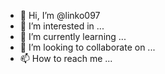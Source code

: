 - 👋 Hi, I’m @linko097
- 👀 I’m interested in ...
- 🌱 I’m currently learning ...
- 💞️ I’m looking to collaborate on ...
- 📫 How to reach me ...

<!---
linko097/linko097 is a ✨ special ✨ repository because its `README.md` (this file) appears on your GitHub profile.
You can click the Preview link to take a look at your changes.
--->
